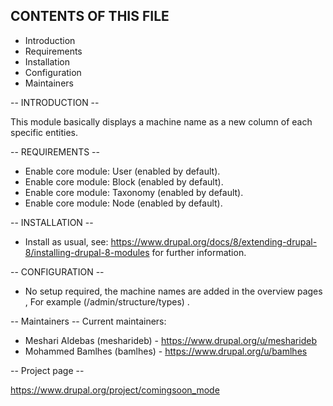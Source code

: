 
CONTENTS OF THIS FILE
---------------------

 * Introduction
 * Requirements
 * Installation
 * Configuration
 * Maintainers

-- INTRODUCTION --

This module basically displays a machine name as a new column of each specific entities.


-- REQUIREMENTS --

* Enable core module: User (enabled by default).
* Enable core module: Block (enabled by default).
* Enable core module: Taxonomy (enabled by default).
* Enable core module: Node (enabled by default).


-- INSTALLATION --
* Install as usual, see:
https://www.drupal.org/docs/8/extending-drupal-8/installing-drupal-8-modules
for further information.


-- CONFIGURATION --
* No setup required, the machine names are added in the overview pages , For example (/admin/structure/types) .

-- Maintainers --
Current maintainers:
* Meshari Aldebas (mesharideb) - https://www.drupal.org/u/mesharideb
* Mohammed Bamlhes (bamlhes) - https://www.drupal.org/u/bamlhes


-- Project page --

https://www.drupal.org/project/comingsoon_mode